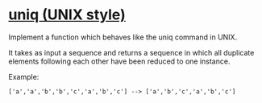 # [uniq (UNIX style)](https://www.codewars.com/kata/52249faee9abb9cefa0001ee)
Implement a function which behaves like the uniq command in UNIX.

It takes as input a sequence and returns a sequence in which all duplicate elements following each other have been reduced to one instance.

Example:
```
['a','a','b','b','c','a','b','c'] --> ['a','b','c','a','b','c']
```